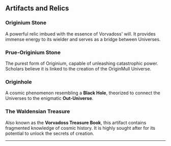 ## Artifacts and Relics

### Originium Stone
A powerful relic imbued with the essence of Vorvadoss' will. It provides immense energy to its wielder and serves as a bridge between Universes.

### Prue-Originium Stone
The purest form of Originium, capable of unleashing catastrophic power. Scholars believe it is linked to the creation of the OriginMull Universe.

### Originhole
A cosmic phenomenon resembling a **Black Hole**, theorized to connect the Universes to the enigmatic **Out-Universe**.

### The Waldensian Treasure
Also known as the **Vorvadoss Treasure Book**, this artifact contains fragmented knowledge of cosmic history. It is highly sought after for its potential to unlock the secrets of creation.

---